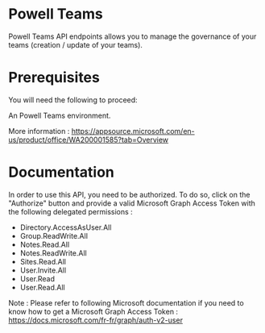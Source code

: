 # Powell Teams

Powell Teams API endpoints allows you to manage the governance of your teams (creation / update of your teams).

# Prerequisites

You will need the following to proceed:

An Powell Teams environment. 

More information : https://appsource.microsoft.com/en-us/product/office/WA200001585?tab=Overview

# Documentation

In order to use this API, you need to be authorized. To do so, click on the "Authorize" button and provide a valid Microsoft Graph Access Token with the following delegated permissions :

- Directory.AccessAsUser.All
- Group.ReadWrite.All
- Notes.Read.All
- Notes.ReadWrite.All
- Sites.Read.All
- User.Invite.All
- User.Read
- User.Read.All

Note : Please refer to following Microsoft documentation if you need to know how to get a Microsoft Graph Access Token : https://docs.microsoft.com/fr-fr/graph/auth-v2-user
